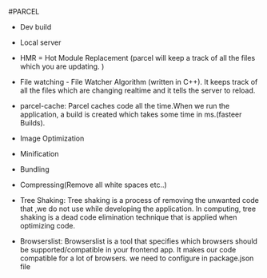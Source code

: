 #PARCEL

- Dev build
- Local server
- HMR = Hot Module Replacement (parcel will keep a track of all the files which
  you are updating.
  )
- File watching - File Watcher Algorithm (written in C++). It keeps
  track of all the files which are changing realtime and it tells the server to reload.
- parcel-cache: Parcel caches code all the time.When we run the application, a build is created which takes some time in ms.(fasteer Builds).
- Image Optimization
- Minification
- Bundling
- Compressing(Remove all white spaces etc..)
- Tree Shaking: Tree shaking is a process of removing the unwanted code that ,we do not use while developing the application.
  In computing, tree shaking is a dead code elimination
  technique that is applied when optimizing code.

- Browserslist:
  Browserslist is a tool that specifies which browsers should
  be supported/compatible in your frontend app.
  It makes our code compatible for a lot of browsers.
  we need to configure in package.json file
